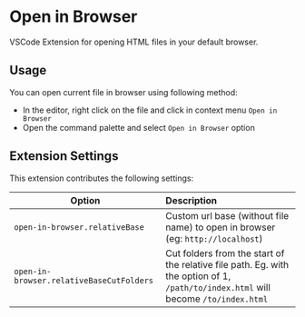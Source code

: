 # Open in Browser
VSCode Extension for opening HTML files in your default browser.

## Usage

You can open current file in browser using following method:

* In the editor, right click on the file and click in context menu `Open in Browser`
* Open the command palette and select `Open in Browser` option

## Extension Settings

This extension contributes the following settings:

| Option      | Description                       |
| ------------- |:----------------------------|
| `open-in-browser.relativeBase`| Custom url base (without file name) to open in browser (eg: `http://localhost`) |
| `open-in-browser.relativeBaseCutFolders`| Cut folders from the start of the relative file path. Eg. with the option of 1, `/path/to/index.html` will become `/to/index.html` |
